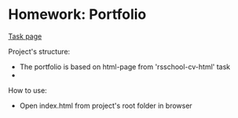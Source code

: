 # Homework: Portfolio
[Task page](https://github.com/rolling-scopes-school/tasks/blob/master/tasks/stage-1/portfolio/portfolio-ru.md)

Project's structure:
- The portfolio is based on html-page from 'rsschool-cv-html' task
- 
How to use:
- Open index.html from project's root folder in browser